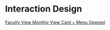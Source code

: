 # Interaction Design

[Faculty View Monthly View Card + Menu Opened](../artifacts/Web1366–FacultyViewMonthlyViewCard+MenuOpened.pdf)
